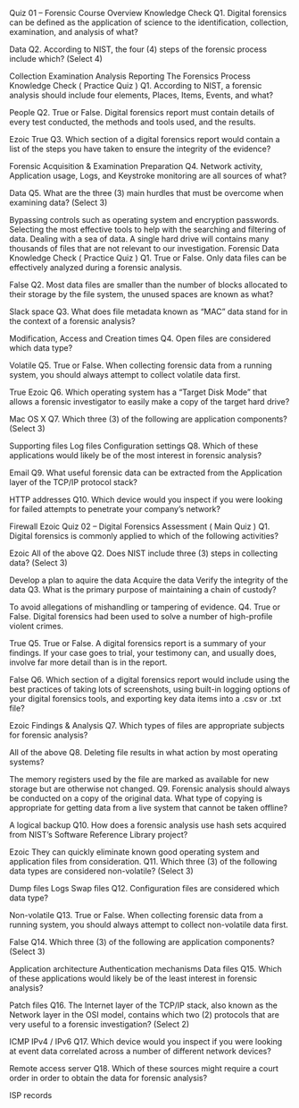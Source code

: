 Quiz 01 – Forensic Course Overview Knowledge Check
Q1. Digital forensics can be defined as the application of science to the identification, collection, examination, and analysis of what?

Data
Q2. According to NIST, the four (4) steps of the forensic process include which? (Select 4)

Collection
Examination
Analysis
Reporting
The Forensics Process Knowledge Check ( Practice Quiz )
Q1. According to NIST, a forensic analysis should include four elements, Places, Items, Events, and what?

People
Q2. True or False. Digital forensics report must contain details of every test conducted, the methods and tools used, and the results.

Ezoic
True
Q3. Which section of a digital forensics report would contain a list of the steps you have taken to ensure the integrity of the evidence?

Forensic Acquisition & Examination Preparation
Q4. Network activity, Application usage, Logs, and Keystroke monitoring are all sources of what?

Data
Q5. What are the three (3) main hurdles that must be overcome when examining data? (Select 3)

Bypassing controls such as operating system and encryption passwords.
Selecting the most effective tools to help with the searching and filtering of data.
Dealing with a sea of data. A single hard drive will contains many thousands of files that are not relevant to our investigation.
Forensic Data Knowledge Check ( Practice Quiz )
Q1. True or False. Only data files can be effectively analyzed during a forensic analysis.

False
Q2. Most data files are smaller than the number of blocks allocated to their storage by the file system, the unused spaces are known as what?

Slack space
Q3. What does file metadata known as “MAC” data stand for in the context of a forensic analysis?

Modification, Access and Creation times
Q4. Open files are considered which data type?

Volatile
Q5. True or False. When collecting forensic data from a running system, you should always attempt to collect volatile data first.

True
Ezoic
Q6. Which operating system has a “Target Disk Mode” that allows a forensic investigator to easily make a copy of the target hard drive?

Mac OS X
Q7. Which three (3) of the following are application components? (Select 3)

Supporting files
Log files
Configuration settings
Q8. Which of these applications would likely be of the most interest in forensic analysis?

Email
Q9. What useful forensic data can be extracted from the Application layer of the TCP/IP protocol stack?

HTTP addresses
Q10. Which device would you inspect if you were looking for failed attempts to penetrate your company’s network?

Firewall
Ezoic
Quiz 02 – Digital Forensics Assessment ( Main Quiz )
Q1. Digital forensics is commonly applied to which of the following activities?

Ezoic
All of the above
Q2. Does NIST include three (3) steps in collecting data? (Select 3)

Develop a plan to aquire the data
Acquire the data
Verify the integrity of the data
Q3. What is the primary purpose of maintaining a chain of custody?

To avoid allegations of mishandling or tampering of evidence.
Q4. True or False. Digital forensics had been used to solve a number of high-profile violent crimes.

True
Q5. True or False. A digital forensics report is a summary of your findings. If your case goes to trial, your testimony can, and usually does, involve far more detail than is in the report.

False
Q6. Which section of a digital forensics report would include using the best practices of taking lots of screenshots, using built-in logging options of your digital forensics tools, and exporting key data items into a .csv or .txt file?

Ezoic
Findings & Analysis
Q7. Which types of files are appropriate subjects for forensic analysis?

All of the above
Q8. Deleting file results in what action by most operating systems?

The memory registers used by the file are marked as available for new storage but are otherwise not changed.
Q9. Forensic analysis should always be conducted on a copy of the original data. What type of copying is appropriate for getting data from a live system that cannot be taken offline?

A logical backup
Q10. How does a forensic analysis use hash sets acquired from NIST’s Software Reference Library project?

Ezoic
They can quickly eliminate known good operating system and application files from consideration.
Q11. Which three (3) of the following data types are considered non-volatile? (Select 3)

Dump files
Logs
Swap files
Q12. Configuration files are considered which data type?

Non-volatile
Q13. True or False. When collecting forensic data from a running system, you should always attempt to collect non-volatile data first.

False
Q14. Which three (3) of the following are application components? (Select 3)

Application architecture
Authentication mechanisms
Data files
Q15. Which of these applications would likely be of the least interest in forensic analysis?

Patch files
Q16. The Internet layer of the TCP/IP stack, also known as the Network layer in the OSI model, contains which two (2) protocols that are very useful to a forensic investigation? (Select 2)

ICMP
IPv4 / IPv6
Q17. Which device would you inspect if you were looking at event data correlated across a number of different network devices?

Remote access server
Q18. Which of these sources might require a court order in order to obtain the data for forensic analysis?

ISP records

